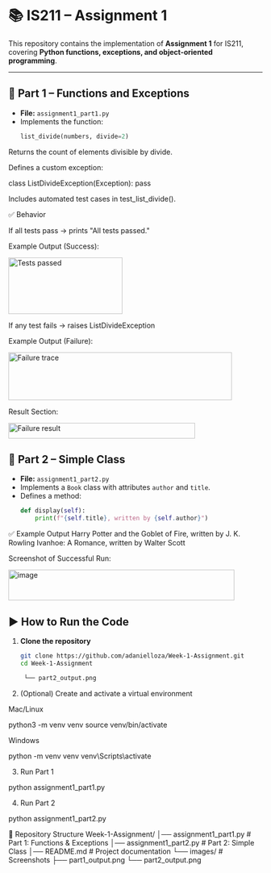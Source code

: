# 📚 IS211 – Assignment 1

This repository contains the implementation of **Assignment 1** for IS211, covering **Python functions, exceptions, and object-oriented programming**.

---

## 📌 Part 1 – Functions and Exceptions

- **File:** `assignment1_part1.py`
- Implements the function:
  ```python
  list_divide(numbers, divide=2)
Returns the count of elements divisible by divide.

Defines a custom exception:

class ListDivideException(Exception): pass


Includes automated test cases in test_list_divide().

✅ Behavior

If all tests pass → prints "All tests passed."

Example Output (Success):

<img width="226" height="112" alt="Tests passed" src="https://github.com/user-attachments/assets/5b4a6da8-423b-4804-8879-90b912fe9483" />

If any test fails → raises ListDivideException

Example Output (Failure):

<img width="443" height="95" alt="Failure trace" src="https://github.com/user-attachments/assets/1fa18993-165a-4ba9-915f-7b820265b223" />

Result Section:

<img width="370" height="31" alt="Failure result" src="https://github.com/user-attachments/assets/0ac576d7-a835-4678-b38f-96d0dca74917" />


## 📌 Part 2 – Simple Class

- **File:** `assignment1_part2.py`
- Implements a `Book` class with attributes `author` and `title`.
- Defines a method:
  ```python
  def display(self):
      print(f"{self.title}, written by {self.author}")
✅ Example Output
Harry Potter and the Goblet of Fire, written by J. K. Rowling
Ivanhoe: A Romance, written by Walter Scott


Screenshot of Successful Run:

<img width="448" height="61" alt="image" src="https://github.com/user-attachments/assets/e59e5bb7-60af-47e5-aa3b-77f45531d0e1" />


## ▶️ How to Run the Code

1. **Clone the repository**
   ```bash
   git clone https://github.com/adanielloza/Week-1-Assignment.git
   cd Week-1-Assignment

    └── part2_output.png

2. (Optional) Create and activate a virtual environment

Mac/Linux

python3 -m venv venv
source venv/bin/activate


Windows

python -m venv venv
venv\Scripts\activate


3. Run Part 1

python assignment1_part1.py


4. Run Part 2

python assignment1_part2.py

📁 Repository Structure
Week-1-Assignment/
│── assignment1_part1.py      # Part 1: Functions & Exceptions
│── assignment1_part2.py      # Part 2: Simple Class
│── README.md                 # Project documentation
└── images/                   # Screenshots
    ├── part1_output.png
    └── part2_output.png

